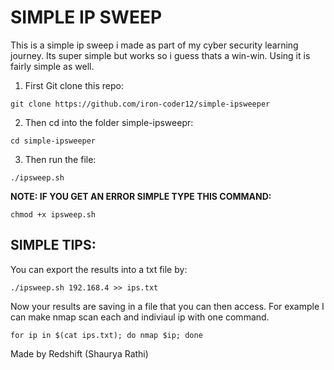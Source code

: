 # SIMPLE IP SWEEP

This is a simple ip sweep i made as part of my cyber security learning journey. Its super simple but works so i guess thats a win-win. Using it is fairly simple as well.

1. First Git clone this repo:
```
git clone https://github.com/iron-coder12/simple-ipsweeper
```
2. Then cd into the folder simple-ipsweepr:
```
cd simple-ipsweeper
```
3. Then run the file:
```
./ipsweep.sh
```

**NOTE: IF YOU GET AN ERROR SIMPLE TYPE THIS COMMAND:**
```
chmod +x ipsweep.sh
```

## SIMPLE TIPS:
You can export the results into a txt file by:
```
./ipsweep.sh 192.168.4 >> ips.txt
```
Now your results are saving in a file that you can then access.
For example I can make nmap scan each and indiviaul ip with one command.
```
for ip in $(cat ips.txt); do nmap $ip; done
```



Made by Redshift (Shaurya Rathi)
